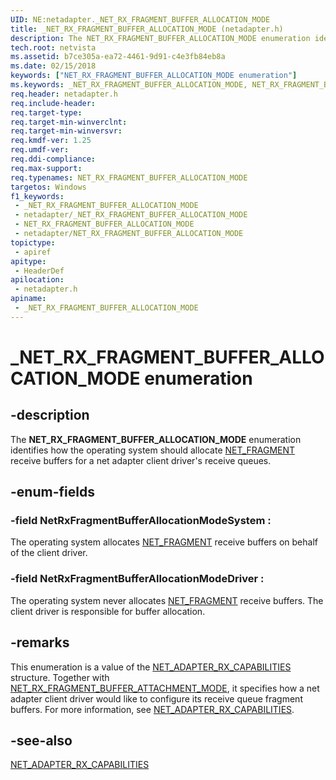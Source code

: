 ```yaml
---
UID: NE:netadapter._NET_RX_FRAGMENT_BUFFER_ALLOCATION_MODE
title: _NET_RX_FRAGMENT_BUFFER_ALLOCATION_MODE (netadapter.h)
description: The NET_RX_FRAGMENT_BUFFER_ALLOCATION_MODE enumeration identifies how the operating system should allocate NET_PACKET_FRAGMENT receive buffers for a net adapter client driver's receive queues.
tech.root: netvista
ms.assetid: b7ce305a-ea72-4461-9d91-c4e3fb84eb8a
ms.date: 02/15/2018
keywords: ["NET_RX_FRAGMENT_BUFFER_ALLOCATION_MODE enumeration"]
ms.keywords: _NET_RX_FRAGMENT_BUFFER_ALLOCATION_MODE, NET_RX_FRAGMENT_BUFFER_ALLOCATION_MODE,
req.header: netadapter.h
req.include-header: 
req.target-type: 
req.target-min-winverclnt: 
req.target-min-winversvr: 
req.kmdf-ver: 1.25
req.umdf-ver: 
req.ddi-compliance: 
req.max-support: 
req.typenames: NET_RX_FRAGMENT_BUFFER_ALLOCATION_MODE
targetos: Windows
f1_keywords:
 - _NET_RX_FRAGMENT_BUFFER_ALLOCATION_MODE
 - netadapter/_NET_RX_FRAGMENT_BUFFER_ALLOCATION_MODE
 - NET_RX_FRAGMENT_BUFFER_ALLOCATION_MODE
 - netadapter/NET_RX_FRAGMENT_BUFFER_ALLOCATION_MODE
topictype:
 - apiref
apitype:
 - HeaderDef
apilocation:
 - netadapter.h
apiname:
 - _NET_RX_FRAGMENT_BUFFER_ALLOCATION_MODE
---
```


# _NET_RX_FRAGMENT_BUFFER_ALLOCATION_MODE enumeration


## -description

The **NET_RX_FRAGMENT_BUFFER_ALLOCATION_MODE** enumeration identifies how the operating system should allocate [NET_FRAGMENT](../fragment/ns-fragment-_net_fragment.md) receive buffers for a net adapter client driver's receive queues.

## -enum-fields

### -field NetRxFragmentBufferAllocationModeSystem : 

The operating system allocates [NET_FRAGMENT](../fragment/ns-fragment-_net_fragment.md) receive buffers on behalf of the client driver.

### -field NetRxFragmentBufferAllocationModeDriver : 

The operating system never allocates [NET_FRAGMENT](../fragment/ns-fragment-_net_fragment.md) receive buffers. The client driver is responsible for buffer allocation.

## -remarks

This enumeration is a value of the [NET_ADAPTER_RX_CAPABILITIES](ns-netadapter-_net_adapter_rx_capabilities.md) structure. Together with [NET_RX_FRAGMENT_BUFFER_ATTACHMENT_MODE](ne-netadapter-_net_rx_fragment_buffer_attachment_mode.md), it specifies how a net adapter client driver would like to configure its receive queue fragment buffers. For more information, see [NET_ADAPTER_RX_CAPABILITIES](ns-netadapter-_net_adapter_rx_capabilities.md).

## -see-also

[NET_ADAPTER_RX_CAPABILITIES](ns-netadapter-_net_adapter_rx_capabilities.md)

